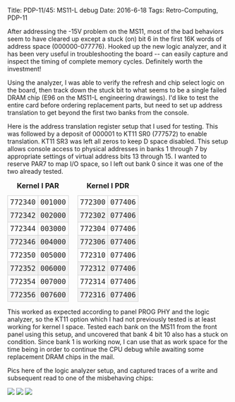 Title: PDP-11/45: MS11-L debug
Date: 2016-6-18
Tags: Retro-Computing, PDP-11

After addressing the -15V problem on the MS11, most of the bad behaviors seem to have cleared up except a stuck (on)
bit 6 in the first 16K words of address space (000000-077776).  Hooked up the new logic analyzer, and it has been very
useful in troubleshooting the board -- can easily capture and inspect the timing of complete memory cycles.  Definitely
worth the investment!

Using the analyzer, I was able to verify the refresh and chip select logic on the board, then track down the stuck bit
to what seems to be a single failed DRAM chip (E96 on the MS11-L engineering drawings).  I'd like to test the entire
card before ordering replacement parts, but need to set up address translation to get beyond the first two banks from
the console.

Here is the address translation register setup that I used for testing.  This was followed by a deposit of 000001 to
KT11 SR0 (777572) to enable translation.  KT11 SR3 was left all zeros to keep D space disabled.  This setup allows
console access to physical addresses in banks 1 through 7 by appropriate settings of virtual address bits 13 through
15.  I wanted to reserve PAR7 to map I/O space, so I left out bank 0 since it was one of the two already tested.

<style>
.memlist { display: inline; border-collapse: collapse; margin-right: 1em; }
.memlist caption { font-weight: bold; }
.memlist tr:nth-child(even) { background-color: #f2f2f2; }
.memlist th, .memlist td { padding: 5px; }
.memlist td { border: 1px solid lightgray; font-family: Menlo,Consolas,monospace; }
</style>

<table class="memlist">
<caption>Kernel I PAR</caption>
<tbody>
<tr><td>772340</td><td>001000</td></tr>
<tr><td>772342</td><td>002000</td></tr>
<tr><td>772344</td><td>003000</td></tr>
<tr><td>772346</td><td>004000</td></tr>
<tr><td>772350</td><td>005000</td></tr>
<tr><td>772352</td><td>006000</td></tr>
<tr><td>772354</td><td>007000</td></tr>
<tr><td>772356</td><td>007600</td></tr>
</tbody>
</table>

<table class="memlist">
<caption>Kernel I PDR</caption>
<tbody>
<tr><td>772300</td><td>077406</td></tr>
<tr><td>772302</td><td>077406</td></tr>
<tr><td>772304</td><td>077406</td></tr>
<tr><td>772306</td><td>077406</td></tr>
<tr><td>772310</td><td>077406</td></tr>
<tr><td>772312</td><td>077406</td></tr>
<tr><td>772314</td><td>077406</td></tr>
<tr><td>772316</td><td>077406</td></tr>
</tbody>
</table>

This worked as expected according to panel PROG PHY and the logic analyzer, so the KT11 option which I had not
previously tested is at least working for kernel I space.  Tested each bank on the MS11 from the front panel using this
setup, and uncovered that bank 4 bit 10 also has a stuck on condition.  Since bank 1 is working now, I can use that
as work space for the time being in order to continue the CPU debug while awaiting some replacement DRAM chips in the
mail.

Pics here of the logic analyzer setup, and captured traces of a write and subsequent read to one of the misbehaving
chips:

[<img src='/images/pdp11/ms11-debug_thumbnail_tall.jpg'/>]({filename}/images/pdp11/ms11-debug.jpg)
[<img src='/images/pdp11/bad-dram-write_thumbnail_tall.jpg'/>]({filename}/images/pdp11/bad-dram-write.jpg)
[<img src='/images/pdp11/bad-dram-read_thumbnail_tall.jpg'/>]({filename}/images/pdp11/bad-dram-read.jpg)
